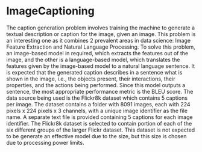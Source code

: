 # ImageCaptioning
The caption generation problem involves training the machine to generate a textual description or caption for the image, given an image. This problem is an interesting one as it combines 2 prevalent areas in data science: Image Feature Extraction and Natural Language Processing. To solve this problem, an image-based model in required, which extracts the features out of the image, and the other is a language-based model, which translates the features given by the image-based model to a natural language sentence. It is expected that the generated caption describes in a sentence what is shown in the image, i.e., the objects present, their interactions, their properties, and the actions being performed. Since this model outputs a sentence, the most appropriate performance metric is the BLEU score. 
The data source being used is the Flickr8k dataset which contains 5 captions per image. The dataset contains a folder with 8091 images, each with 224 pixels x 224 pixels x 3 channels, with a unique image identifier as the file name. A separate text file is provided containing 5 captions for each image identifier. The Flickr8k dataset is selected to contain portion of each of the six different groups of the larger Flickr dataset. This dataset is not expected to be generate an effective model due to the size, but this size is chosen due to processing power limits.
